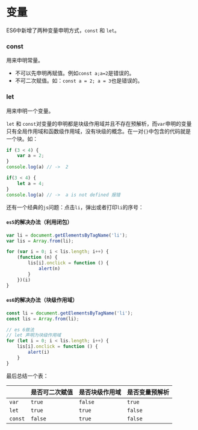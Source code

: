 # 变量

ES6中新增了两种变量申明方式，`const` 和 `let`。

###  const

用来申明常量。

- 不可以先申明再赋值。例如`const a;a=2`是错误的。
- 不可二次赋值。如：`const a = 2; a = 3`也是错误的。

### let

用来申明一个变量。

`let` 和 `const`对变量的申明都是块级作用域并且不存在预解析，而`var`申明的变量只有全局作用域和函数级作用域，没有块级的概念。在一对`{}`中包含的代码就是一个块。如：

``` javascript
if (3 < 4) {
    var a = 2;
}
console.log(a) // ->  2

if(3 < 4) {
    let a = 4;
}
console.log(a) // ->  a is not defined 报错
```



还有一个经典的`js`问题：点击`li`，弹出或者打印`li`的序号：

#### `es5`的解决办法（利用闭包）

``` javascript
var li = document.getElementsByTagName('li');
var lis = Array.from(li);

for (var i = 0; i < lis.length; i++) {
    (function (n) {
        lis[i].onclick = function () {
            alert(n)
        }
    })(i)
}
```

#### `es6`的解决办法（块级作用域）

``` javascript
const li = document.getElementsByTagName('li');
const lis = Array.from(li);

// es 6做法
// let 声明为块级作用域
for (let i = 0; i < lis.length; i++) {
    lis[i].onclick = function () {
        alert(i)
    }
}
```



最后总结一个表：

|         | 是否可二次赋值 | 是否块级作用域 | 是否变量预解析 |
| ------- | -------------- | -------------- | -------------- |
| `var`   | `true`         | `false`        | `true`         |
| `let`   | `true`         | `true`         | `false`        |
| `const` | `false`        | `true`         | `false`        |